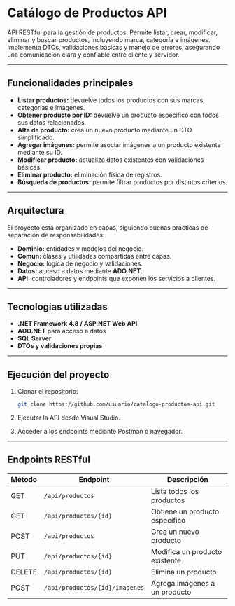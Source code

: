 # Catálogo de Productos API

API RESTful para la gestión de productos.
Permite listar, crear, modificar, eliminar y buscar productos, incluyendo marca, categoría e imágenes.
Implementa DTOs, validaciones básicas y manejo de errores, asegurando una comunicación clara y confiable entre cliente y servidor.

---

## Funcionalidades principales

* **Listar productos:** devuelve todos los productos con sus marcas, categorías e imágenes.
* **Obtener producto por ID:** devuelve un producto específico con todos sus datos relacionados.
* **Alta de producto:** crea un nuevo producto mediante un DTO simplificado.
* **Agregar imágenes:** permite asociar imágenes a un producto existente mediante su ID.
* **Modificar producto:** actualiza datos existentes con validaciones básicas.
* **Eliminar producto:** eliminación física de registros.
* **Búsqueda de productos:** permite filtrar productos por distintos criterios.

---

## Arquitectura

El proyecto está organizado en capas, siguiendo buenas prácticas de separación de responsabilidades:

* **Dominio:** entidades y modelos del negocio.
* **Comun:** clases y utilidades compartidas entre capas.
* **Negocio:** lógica de negocio y validaciones.
* **Datos:** acceso a datos mediante **ADO.NET**.
* **API:** controladores y endpoints que exponen los servicios a clientes.

---

## Tecnologías utilizadas

* **.NET Framework 4.8 / ASP.NET Web API**
* **ADO.NET** para acceso a datos
* **SQL Server**
* **DTOs y validaciones propias**

---

## Ejecución del proyecto

1. Clonar el repositorio:

   ```bash
   git clone https://github.com/usuario/catalogo-productos-api.git
   ```
2. Ejecutar la API desde Visual Studio.
3. Acceder a los endpoints mediante Postman o navegador.

---

## Endpoints RESTful

| Método | Endpoint                       | Descripción                    |
| ------ | ------------------------------ | ------------------------------ |
| GET    | `/api/productos`               | Lista todos los productos      |
| GET    | `/api/productos/{id}`          | Obtiene un producto específico |
| POST   | `/api/productos`               | Crea un nuevo producto         |
| PUT    | `/api/productos/{id}`          | Modifica un producto existente |
| DELETE | `/api/productos/{id}`          | Elimina un producto            |
| POST   | `/api/productos/{id}/imagenes` | Agrega imágenes a un producto  |
